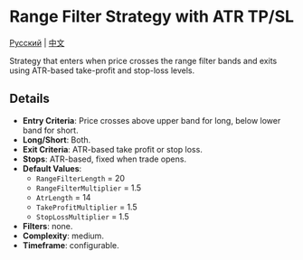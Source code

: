 # Range Filter Strategy with ATR TP/SL
[Русский](README_ru.md) | [中文](README_cn.md)

Strategy that enters when price crosses the range filter bands and exits using ATR-based take-profit and stop-loss levels.

## Details

- **Entry Criteria**: Price crosses above upper band for long, below lower band for short.
- **Long/Short**: Both.
- **Exit Criteria**: ATR-based take profit or stop loss.
- **Stops**: ATR-based, fixed when trade opens.
- **Default Values**:
  - `RangeFilterLength` = 20
  - `RangeFilterMultiplier` = 1.5
  - `AtrLength` = 14
  - `TakeProfitMultiplier` = 1.5
  - `StopLossMultiplier` = 1.5
- **Filters**: none.
- **Complexity**: medium.
- **Timeframe**: configurable.
